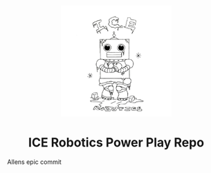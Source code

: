 <div align="center">    
    <img width="256" src = "./logo.png">
    <h1>ICE Robotics Power Play Repo</h1>
</div align="center">

Allens epic commit